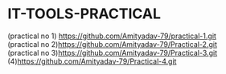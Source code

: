 # IT-TOOLS-PRACTICAL
(practical no 1) https://github.com/Amityadav-79/practical-1.git <br>       (practical no 2)https://github.com/Amityadav-79/Practical-2.git <br>  (practical no 3)https://github.com/Amityadav-79/Practical-3.git <br>   (4)https://github.com/Amityadav-79/Practical-4.git      
